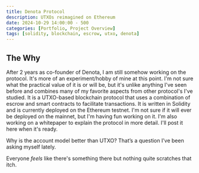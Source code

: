 ```yaml
---
title: Denota Protocol
description: UTXOs reimagined on Ethereum
date: 2024-10-29 14:00:00 - 500
categories: [Portfolio, Project Overview]
tags: [solidity, blockchain, escrow, utxo, denota]
---
```


## The Why
After 2 years as co-founder of Denota, I am still somehow working on the protocol. It's more of an experiment/hobby of mine at this point. I'm not sure what the practical value of it is or will be, but it's unlike anything I've seen before and combines many of my favorite aspects from other protocol's I've studied. It is a UTXO-based blockchain protocol that uses a combination of escrow and smart contracts to facilitate transactions. It is written in Solidity and is currently deployed on the Ethereum testnet. I'm not sure if it will ever be deployed on the mainnet, but I'm having fun working on it. I'm also working on a whitepaper to explain the protocol in more detail. I'll post it here when it's ready.


Why is the account model better than UTXO? That’s a question I’ve been asking myself lately. 

Everyone *feels* like there's something there but nothing quite scratches that itch.